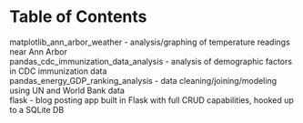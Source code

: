 # Table of Contents

matplotlib_ann_arbor_weather - analysis/graphing of temperature readings near Ann Arbor\
pandas_cdc_immunization_data_analysis - analysis of demographic factors in CDC immunization data\
pandas_energy_GDP_ranking_analysis - data cleaning/joining/modeling using UN and World Bank data\
flask - blog posting app built in Flask with full CRUD capabilities, hooked up to a SQLite DB
